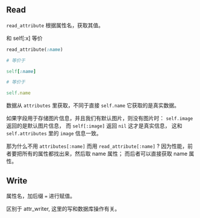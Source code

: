 ## Read

`read_attribute` 根据属性名，获取其值。

和 self[:x] 等价

```ruby
read_attribute(:name)

# 等价于

self[:name]

# 等价于

self.name
```

数据从 `attributes` 里获取，不同于直接 `self.name` 它获取的是真实数据。

如果字段用于存储图片信息，并且我们有默认图片，则没有图片时：
`self.image` 返回的是默认图片信息，
而 `self[:image]` 返回 `nil` 这才是真实信息，
这和
`self.attributes` 里的 `image` 信息一致。

那为什么不用 `attributes[:name]` 而用 `read_attribute[:name]` ?
因为性能，前者要把所有的属性都找出来，然后取 name 属性；
而后者可以直接获取 name 属性。

## Write

属性名，加后缀 `=` 进行赋值。

区别于 attr_writer, 这里的写和数据库操作有关。
